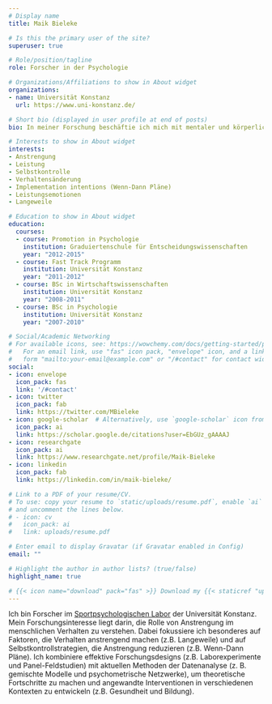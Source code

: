 ```yaml
---
# Display name
title: Maik Bieleke

# Is this the primary user of the site?
superuser: true

# Role/position/tagline
role: Forscher in der Psychologie

# Organizations/Affiliations to show in About widget
organizations:
- name: Universität Konstanz
  url: https://www.uni-konstanz.de/

# Short bio (displayed in user profile at end of posts)
bio: In meiner Forschung beschäftie ich mich mit mentaler und körperlicher Anstrengung, Selbstkontrolle und Verhaltensänderung sowie mit Emotionen im Leistungskontext.

# Interests to show in About widget
interests:
- Anstrengung
- Leistung
- Selbstkontrolle
- Verhaltensänderung
- Implementation intentions (Wenn-Dann Pläne)
- Leistungsemotionen
- Langeweile

# Education to show in About widget
education:
  courses:
  - course: Promotion in Psychologie
    institution: Graduiertenschule für Entscheidungswissenschaften
    year: "2012-2015"
  - course: Fast Track Programm
    institution: Universität Konstanz
    year: "2011-2012"
  - course: BSc in Wirtschaftswissenschaften
    institution: Universität Konstanz
    year: "2008-2011"
  - course: BSc in Psychologie
    institution: Universität Konstanz
    year: "2007-2010"

# Social/Academic Networking
# For available icons, see: https://wowchemy.com/docs/getting-started/page-builder/#icons
#   For an email link, use "fas" icon pack, "envelope" icon, and a link in the
#   form "mailto:your-email@example.com" or "/#contact" for contact widget.
social:
- icon: envelope
  icon_pack: fas
  link: '/#contact'
- icon: twitter
  icon_pack: fab
  link: https://twitter.com/MBieleke
- icon: google-scholar  # Alternatively, use `google-scholar` icon from `ai` icon pack
  icon_pack: ai
  link: https://scholar.google.de/citations?user=EbGUz_gAAAAJ
- icon: researchgate
  icon_pack: ai
  link: https://www.researchgate.net/profile/Maik-Bieleke
- icon: linkedin
  icon_pack: fab
  link: https://linkedin.com/in/maik-bieleke/

# Link to a PDF of your resume/CV.
# To use: copy your resume to `static/uploads/resume.pdf`, enable `ai` icons in `params.toml`, 
# and uncomment the lines below.
# - icon: cv
#   icon_pack: ai
#   link: uploads/resume.pdf

# Enter email to display Gravatar (if Gravatar enabled in Config)
email: ""

# Highlight the author in author lists? (true/false)
highlight_name: true

# {{< icon name="download" pack="fas" >}} Download my {{< staticref "uploads/# demo_resume.pdf" "newtab" >}}resumé{{< /staticref >}}.
---
```


Ich bin Forscher im [Sportpsychologischen Labor](https://www.sportwissenschaft.uni-konstanz.de/schueler/) der Universität Konstanz. Mein Forschungsinteresse liegt darin, die Rolle von Anstrengung im menschlichen Verhalten zu verstehen. Dabei fokussiere ich besonderes auf Faktoren, die Verhalten anstrengend machen (z.B. Langeweile) und auf Selbstkontrollstrategien, die Anstrengung reduzieren (z.B. Wenn-Dann Pläne). Ich kombiniere effektive Forschungsdesigns (z.B. Laborexperimente und Panel-Feldstudien) mit aktuellen Methoden der Datenanalyse (z. B. gemischte Modelle und psychometrische Netzwerke), um theoretische Fortschritte zu machen und angewandte Interventionen in verschiedenen Kontexten zu entwickeln (z.B. Gesundheit und Bildung). 


